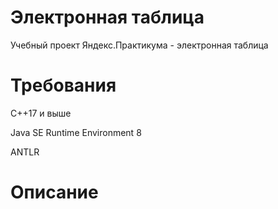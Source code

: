 # Электронная таблица
Учебный проект Яндекс.Практикума - электронная таблица
# Требования
С++17 и выше

Java SE Runtime Environment 8

ANTLR
# Описание



